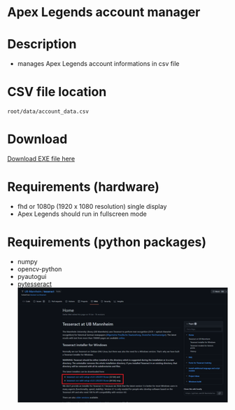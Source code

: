 # Apex Legends account manager

# Description
- manages Apex Legends account informations in csv file

# CSV file location
    root/data/account_data.csv

# Download
[Download EXE file here](https://www.dropbox.com/s/dqrwann958sssj5/Apex%20Legends%20Account%20Manager.zip?dl=0)

# Requirements (hardware)
- fhd or 1080p (1920 x 1080 resolution) single display
- Apex Legends should run in fullscreen mode

# Requirements (python packages)
- numpy
- opencv-python
- pyautogui
- [pytesseract](https://github.com/UB-Mannheim/tesseract/wiki) ![poster](./pictures/1.PNG)

